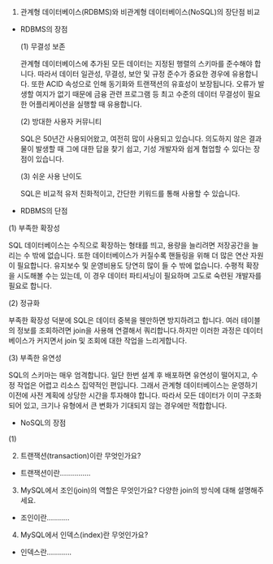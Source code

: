 1. 관계형 데이터베이스(RDBMS)와 비관계형 데이터베이스(NoSQL)의 장단점 비교

- RDBMS의 장점

  (1) 무결성 보존

  관계형 데이터베이스에 추가된 모든 데이터는 지정된 행렬의 스키마를 준수해야 합니다. 따라서 데이터 일관성, 무결성, 보안 및 규정 준수가 중요한 경우에 유용합니다. 또한 ACID 속성으로 인해 동기화와 트랜잭션의 유효성이 보장됩니다. 오류가 발생할 여지가 없기 때문에 금융 관련 프로그램 등 최고 수준의 데이터 무결성이 필요한 어플리케이션을 실행할 때 유용합니다.

  (2) 방대한 사용자 커뮤니티 

  SQL은 50년간 사용되어왔고, 여전히 많이 사용되고 있습니다. 의도하지 않은 결과물이 발생할 때 그에 대한 답을 찾기 쉽고, 기성 개발자와 쉽게 협업할 수 있다는 장점이 있습니다.

  (3) 쉬운 사용 난이도

  SQL은 비교적 유저 친화적이고, 간단한 키워드를 통해 사용할 수 있습니다.

- RDBMS의 단점

(1) 부족한 확장성

SQL 데이터베이스는 수직으로 확장하는 형태를 띄고, 용량을 늘리려면 저장공간을 늘리는 수 밖에 없습니다. 또한 데이터베이스가 커질수록 핸들링을 위해 더 많은 연산 자원이 필요합니다. 유지보수 및 운영비용도 당연히 많이 들 수 밖에 없습니다. 수평적 확장을 시도해볼 수는 있는데, 이 경우 데이터 파티셔닝이 필요하며 고도로 숙련된 개발자를 필요로 합니다. 

(2) 정규화

부족한 확장성 덕분에 SQL은 데이터 중복을 웬만하면 방지하려고 합니다. 여러 테이블의 정보를 조회하려면 join을 사용해 연결해서 쿼리합니다.하지만 이러한 과정은 데이터베이스가 커지면서 join 및 조회에 대한 작업을 느리게합니다.

(3) 부족한 유연성

SQL의 스키마는 매우 엄격합니다. 일단 한번 설계 후 배포하면 유연성이 떨어지고, 수정 작업은 어렵고 리소스 집약적인 편입니다. 그래서 관계형 데이터베이스는 운영하기 이전에 사전 계획에 상당한 시간을 투자해야 합니다. 따라서 모든 데이터가 이미 구조화되어 있고, 크기나 유형에서 큰 변화가 기대되지 않는 경우에만 적합합니다.

- NoSQL의 장점

(1) 

2. 트랜잭션(transaction)이란 무엇인가요?

- 트랜잭션이란...............

3. MySQL에서 조인(join)의 역할은 무엇인가요? 다양한 join의 방식에 대해 설명해주세요.

- 조인이란...........

4. MySQL에서 인덱스(index)란 무엇인가요?

- 인덱스란............
